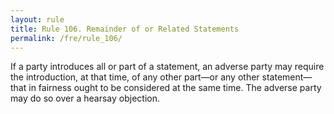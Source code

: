 ```yaml
---
layout: rule
title: Rule 106. Remainder of or Related Statements
permalink: /fre/rule_106/
---
```


If a party introduces all or part of a statement, an adverse party may require the introduction, at that time, of any other part—or any other statement—that in fairness ought to be considered at the same time. The adverse party may do so over a hearsay objection.

